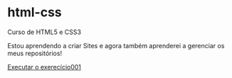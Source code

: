 # html-css
 Curso de HTML5 e CSS3

Estou aprendendo a criar Sites e agora também aprenderei a gerenciar os meus repositórios!

<a href="https://felisminochico.github.io/html-css/exercicios/ex001">Executar o exerecício001</a>